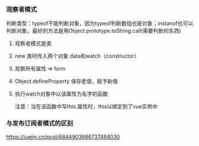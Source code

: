 ### 观察者模式

判断类型：typeof不能判断对象，因为typeof判断数组也是对象；instanof也可以判断对象，最好的方法是用Object.prototype.toString.call(需要判断的东西)

1. 观察者模式是类

2. new 类时传入两个对象 data和watch（constructor）

3. 观察所有属性 => forin

4. Object.defineProperty 保存老值，赋予新值

5. 执行watch对象中以该属性为名字的函数

   注意：当在该函数中写this.属性时，this以绑定到了vue实例中

### 与发布订阅者模式的区别

https://juejin.cn/post/6844903686737494030